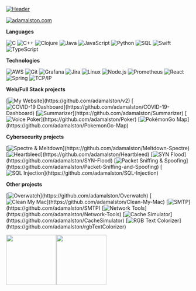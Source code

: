 [![Header](https://github.com/adamalston/adamalston/raw/master/profile.gif)](https://www.youtube.com/watch?v=dQw4w9WgXcQ)

[![adamalston.com](https://img.shields.io/badge/-ADAMALSTON.COM-000?style=for-the-badge&logo=react&logoColor=fff)](https://www.adamalston.com/)

**Languages**

![C](https://img.shields.io/badge/-C-000?&logo=C)
![C++](https://img.shields.io/badge/-C++-000?&logo=c%2b%2b&logoColor=00599C)
![Clojure](https://img.shields.io/badge/-Clojure-000?&logo=Clojure)
![Java](https://img.shields.io/badge/-Java-000?&logo=Java&logoColor=007396)
![JavaScript](https://img.shields.io/badge/-JavaScript-000?&logo=JavaScript)
![Python](https://img.shields.io/badge/-Python-000?&logo=python)
![SQL](https://img.shields.io/badge/-SQL-000?&logo=MySQL)
![Swift](https://img.shields.io/badge/-Swift-000?&logo=Swift)
![TypeScript](https://img.shields.io/badge/-TypeScript-000?&logo=TypeScript&logoColor=007ACC)

**Technologies**

![AWS](https://img.shields.io/badge/-AWS-000?&logo=Amazon-AWS&logoColor=FF9900)
![Git](https://img.shields.io/badge/-Git-000?&logo=git)
![Grafana](https://img.shields.io/badge/-Grafana-000?&logo=Grafana)
![Jira](https://img.shields.io/badge/-Jira-000?&logo=jira-software)
![Linux](https://img.shields.io/badge/-Linux-000?&logo=linux)
![Node.js](https://img.shields.io/badge/-Node.js-000?&logo=node.js)
![Prometheus](https://img.shields.io/badge/-Prometheus-000?&logo=Prometheus)
![React](https://img.shields.io/badge/-React-000?&logo=React)
![Spring](https://img.shields.io/badge/-Spring-000?&logo=Spring)
![TCP/IP](https://img.shields.io/badge/-TCP/IP-000?&logo=Cisco)
<!-- wi*quL3fcV -->

**Web/Full Stack projects**

[![My Website](https://img.shields.io/badge/-🧬 My Website-000?)](https://github.com/adamalston/v2)
[![COVID-19 Dashboard](https://img.shields.io/badge/-🦠 COVID‑19 Dashboard-000?)](https://github.com/adamalston/COVID-19-Dashboard)
[![Summarizer](https://img.shields.io/badge/-📝 Summarizer-000?)](https://github.com/adamalston/Summarizer)
[![Voice Poker](https://img.shields.io/badge/-🔊 Voice Poker-000?)](https://github.com/adamalston/Poker)
[![PokémonGo Map](https://img.shields.io/badge/-🗺️ PokémonGo Map-000?)](https://github.com/adamalston/PokemonGo-Map)

**Cybersecurity projects**

[![Spectre & Meltdown](https://img.shields.io/badge/-🛡️ Spectre & Meltdown-000?)](https://github.com/adamalston/Meltdown-Spectre)
[![Heartbleed](https://img.shields.io/badge/-🩸 Heartbleed-000?)](https://github.com/adamalston/Heartbleed)
[![SYN Flood](https://img.shields.io/badge/-🌊 SYN Flood-000?)](https://github.com/adamalston/SYN-Flood)
[![Packet Sniffing & Spoofing](https://img.shields.io/badge/-🗂️ Packet Sniffing & Spoofing-000?)](https://github.com/adamalston/Packet-Sniffing-and-Spoofing)
[![SQL Injection](https://img.shields.io/badge/-💉 SQL Injection-000?)](https://github.com/adamalston/SQL-Injection)

**Other projects**

[![Overwatch](https://img.shields.io/badge/-📊 Overwatch-000?)](https://github.com/adamalston/Overwatch)
[![Clean My Mac](https://img.shields.io/badge/-🧼 Clean My Mac-000?)](https://github.com/adamalston/Clean-My-Mac)
[![SMTP](https://img.shields.io/badge/-📮 SMTP-000?)](https://github.com/adamalston/SMTP)
[![Network Tools](https://img.shields.io/badge/-🌐 Network Tools-000?)](https://github.com/adamalston/Network-Tools)
[![Cache Simulator](https://img.shields.io/badge/-🕹️ Cache Simulator-000?)](https://github.com/adamalston/CacheSimulator)
[![RGB Text Colorizer](https://img.shields.io/badge/-🌈 RGB Text Colorizer-000?)](https://github.com/adamalston/rgbTextColorizer)

<a href="https://www.youtube.com/watch?v=dQw4w9WgXcQ"><img align="" height="137px" src="https://github-readme-stats.vercel.app/api?username=adamalston&hide_title=true&hide_border=true&show_icons=true&include_all_commits=true&line_height=21&bg_color=0,EC6C6C,FFD479,FFFC79,73FA79&theme=graywhite" /><!-- wi*quL3fcV --><img align="" height="137px" src="https://github-readme-stats.vercel.app/api/top-langs/?username=adamalston&hide_title=true&hide_border=true&layout=compact&bg_color=0,73FA79,73FDFF,D783FF&theme=graywhite" /></a>
